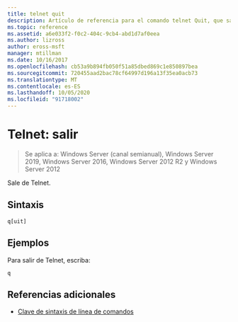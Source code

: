 ```yaml
---
title: telnet quit
description: Artículo de referencia para el comando telnet Quit, que sale de Telnet.
ms.topic: reference
ms.assetid: a6e033f2-f0c2-404c-9cb4-abd1d7af0eea
ms.author: lizross
author: eross-msft
manager: mtillman
ms.date: 10/16/2017
ms.openlocfilehash: cb53a9b894fb050f51a85dbed869c1e850897bea
ms.sourcegitcommit: 720455aad2bac78cf64997d196a13f35ea0acb73
ms.translationtype: MT
ms.contentlocale: es-ES
ms.lasthandoff: 10/05/2020
ms.locfileid: "91718002"
---
```

# <a name="telnet-quit"></a>Telnet: salir

> Se aplica a: Windows Server (canal semianual), Windows Server 2019, Windows Server 2016, Windows Server 2012 R2 y Windows Server 2012

Sale de Telnet.

## <a name="syntax"></a>Sintaxis

```
q[uit]
```

## <a name="examples"></a>Ejemplos

Para salir de Telnet, escriba:

```
q
```

## <a name="additional-references"></a>Referencias adicionales

- [Clave de sintaxis de línea de comandos](command-line-syntax-key.md)
